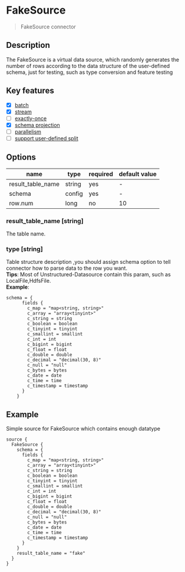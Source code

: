 # FakeSource

> FakeSource connector

## Description

The FakeSource is a virtual data source, which randomly generates the number of rows according to the data structure of the user-defined schema,
just for testing, such as type conversion and feature testing

## Key features

- [x] [batch](../../concept/connector-v2-features.md)
- [x] [stream](../../concept/connector-v2-features.md)
- [ ] [exactly-once](../../concept/connector-v2-features.md)
- [x] [schema projection](../../concept/connector-v2-features.md)
- [ ] [parallelism](../../concept/connector-v2-features.md)
- [ ] [support user-defined split](../../concept/connector-v2-features.md)

## Options

| name              | type   | required | default value |
|-------------------|--------|----------|---------------|
| result_table_name | string | yes      | -             |
| schema            | config | yes      | -             |
| row.num           | long   | no       | 10            |

### result_table_name [string]

The table name.

### type [string]

Table structure description ,you should assign schema option to tell connector how to parse data to the row you want.  
**Tips**: Most of Unstructured-Datasource contain this param, such as LocalFile,HdfsFile.  
**Example**:

```hocon
schema = {
      fields {
        c_map = "map<string, string>"
        c_array = "array<tinyint>"
        c_string = string
        c_boolean = boolean
        c_tinyint = tinyint
        c_smallint = smallint
        c_int = int
        c_bigint = bigint
        c_float = float
        c_double = double
        c_decimal = "decimal(30, 8)"
        c_null = "null"
        c_bytes = bytes
        c_date = date
        c_time = time
        c_timestamp = timestamp
      }
    }
```

## Example

Simple source for FakeSource which contains enough datatype

```hocon
source {
  FakeSource {
    schema = {
      fields {
        c_map = "map<string, string>"
        c_array = "array<tinyint>"
        c_string = string
        c_boolean = boolean
        c_tinyint = tinyint
        c_smallint = smallint
        c_int = int
        c_bigint = bigint
        c_float = float
        c_double = double
        c_decimal = "decimal(30, 8)"
        c_null = "null"
        c_bytes = bytes
        c_date = date
        c_time = time
        c_timestamp = timestamp
      }
    }
    result_table_name = "fake"
  }
}
```